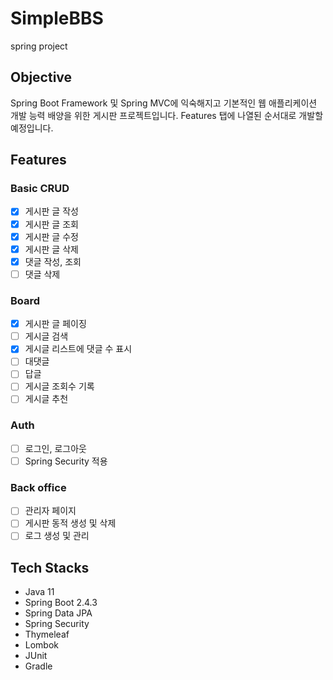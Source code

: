 # SimpleBBS
spring project
## Objective
Spring Boot Framework 및 Spring MVC에 익숙해지고 기본적인 웹 애플리케이션 개발 능력 배양을 위한 게시판 프로젝트입니다.
Features 탭에 나열된 순서대로 개발할 예정입니다.
## Features
### Basic CRUD
- [X] 게시판 글 작성
- [X] 게시판 글 조회
- [X] 게시판 글 수정
- [X] 게시판 글 삭제
- [X] 댓글 작성, 조회
- [ ] 댓글 삭제
### Board
- [X] 게시판 글 페이징
- [ ] 게시글 검색
- [X] 게시글 리스트에 댓글 수 표시
- [ ] 대댓글
- [ ] 답글
- [ ] 게시글 조회수 기록
- [ ] 게시글 추천
### Auth
- [ ] 로그인, 로그아웃
- [ ] Spring Security 적용
### Back office
- [ ] 관리자 페이지
- [ ] 게시판 동적 생성 및 삭제
- [ ] 로그 생성 및 관리
## Tech Stacks
- Java 11
- Spring Boot 2.4.3
- Spring Data JPA
- Spring Security
- Thymeleaf
- Lombok
- JUnit
- Gradle
